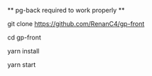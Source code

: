 ** pg-back required to work properly **


git clone https://github.com/RenanC4/gp-front


cd gp-front


yarn install


yarn start
